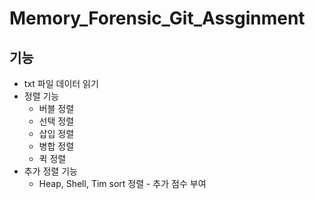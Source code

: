 # Memory_Forensic_Git_Assginment
## 기능
- txt 파일 데이터 읽기
- 정렬 기능
  - 버블 정렬
  - 선택 정렬
  - 삽입 정렬
  - 병합 정렬
  - 퀵 정렬
- 추가 정렬 기능
  - Heap, Shell, Tim sort 정렬 - 추가 점수 부여

